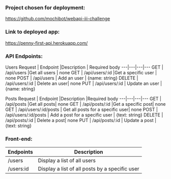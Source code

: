 ### Project chosen for deployment:
<https://github.com/mochibot/webapi-iii-challenge>

### Link to deployed app:
<https://penny-first-api.herokuapp.com/>

### API Endpoints:

Users
Request | Endpoint |Description | Required body
---|---|---|---
GET | /api/users |Get all users | none
GET | /api/users/:id |Get a specific user | none
POST | /api/users | Add an user | {name: string}
DELETE | /api/users/:id | Delete an user| none
PUT | /api/users/:id | Update an user | {name: string}

Posts
Request | Endpoint |Description |Required body
---|---|---|---
GET | /api/posts |Get all posts| none
GET | /api/posts/:id |Get a specific post| none
GET | /api/users/:id/posts | Get all posts for a specific user| none
POST | /api/users/:id/posts | Add a post for a specific user | {text: string}
DELETE | /api/posts/:id | Delete a post| none
PUT | /api/posts/:id | Update a post | {text: string}

### Front-end:

Endpoints | Description
---|---
/users | Display a list of all users
/users:id | Display a list of all posts by a specific user